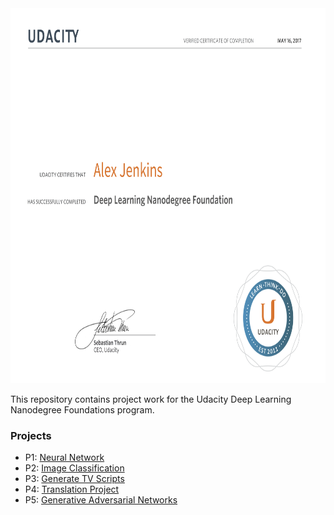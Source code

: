 <img src="https://raw.githubusercontent.com/wjenkins3/udacity-deep-learning/master/dlnd_certificate.png" width="800" height="600">

This repository contains project work for the Udacity Deep Learning Nanodegree Foundations program.

### Projects

- P1: [Neural Network](https://github.com/wjenkins3/udacity-deep-learning/tree/master/Project%201)
- P2: [Image Classification](https://github.com/wjenkins3/udacity-deep-learning/tree/master/Project%202%20-%20Image%20Classification)
- P3: [Generate TV Scripts](https://github.com/wjenkins3/udacity-deep-learning/tree/master/Project%203%20-%20Generate%20TV%20Scripts)
- P4: [Translation Project](https://github.com/wjenkins3/udacity-deep-learning/tree/master/Project%204%20-%20Translation%20Project)
- P5: [Generative Adversarial Networks](https://github.com/wjenkins3/udacity-deep-learning/tree/master/Project%205%20-%20Generative%20Adversarial%20Networks)

